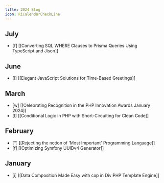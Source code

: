 ```yaml
---
title: 2024 Blog
icon: RiCalendarCheckLine
---
```


## July
- [f] [[Converting SQL WHERE Clauses to Prisma Queries Using TypeScript and Jison]]
## June
- [I] [[Elegant JavaScript Solutions for Time-Based Greetings]]
## March
- [w] [[Celebrating Recognition in the PHP Innovation Awards January 2024]]
- [I] [[Conditional Logic in PHP with Short-Circuiting for Clean Code]]
## February
- ["] [[Rejecting the notion of 'Most Important' Programming Language]]
- [f] [[Optimizing Symfony UUIDv4 Generator]]
## January
- [i] [[Data Composition Made Easy with cop in Div PHP Template Engine]]